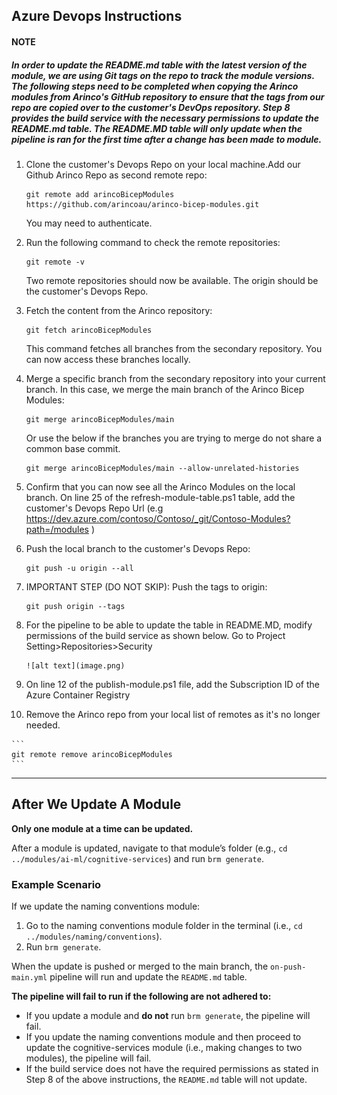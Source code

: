 ## Azure Devops Instructions

#### NOTE

##### In order to update the README.md table with the latest version of the module, we are using Git tags on the repo to track the module versions. The following steps need to be completed when copying the Arinco modules from Arinco's GitHub repository to ensure that the tags from our repo are copied over to the customer's DevOps repository. Step 8 provides the build service with the necessary permissions to update the README.md table. The README.MD table will only update when the pipeline is ran for the first time after a change has been made to module.

1.  Clone the customer's Devops Repo on your local machine.Add our Github Arinco Repo as second remote repo:

    ```
    git remote add arincoBicepModules https://github.com/arincoau/arinco-bicep-modules.git
    ```

    You may need to authenticate.

2.  Run the following command to check the remote repositories:

    ```
    git remote -v
    ```

    Two remote repositories should now be available. The origin should be the customer's Devops Repo.

3.  Fetch the content from the Arinco repository:

    ```
    git fetch arincoBicepModules
    ```

    This command fetches all branches from the secondary repository. You can now access these branches locally.

4.  Merge a specific branch from the secondary repository into your current branch. In this case, we merge the main branch of the Arinco Bicep Modules:

    ```
    git merge arincoBicepModules/main
    ```

    Or use the below if the branches you are trying to merge do not share a common base commit.
    ```
    git merge arincoBicepModules/main --allow-unrelated-histories
    ```

5.  Confirm that you can now see all the Arinco Modules on the local branch. On line 25 of the refresh-module-table.ps1 table, add the customer's Devops Repo Url (e.g https://dev.azure.com/contoso/Contoso/_git/Contoso-Modules?path=/modules )

6.  Push the local branch to the customer's Devops Repo:

    ```
    git push -u origin --all
    ```

7.  IMPORTANT STEP (DO NOT SKIP): Push the tags to origin:

    ```
    git push origin --tags
    ```

8.  For the pipeline to be able to update the table in README.MD, modify permissions of the build service as shown below.
    Go to Project Setting>Repositories>Security

        ![alt text](image.png)

9.  On line 12 of the publish-module.ps1 file, add the Subscription ID of the Azure Container Registry

10.  Remove the Arinco repo from your local list of remotes as it's no longer needed.

    ```
    git remote remove arincoBicepModules
    ```

---

## After We Update A Module

**Only one module at a time can be updated.**

After a module is updated, navigate to that module’s folder (e.g., `cd ../modules/ai-ml/cognitive-services`) and run `brm generate`.

### Example Scenario

If we update the naming conventions module:

1. Go to the naming conventions module folder in the terminal (i.e., `cd ../modules/naming/conventions`).
2. Run `brm generate`.

When the update is pushed or merged to the main branch, the `on-push-main.yml` pipeline will run and update the `README.md` table.

**The pipeline will fail to run if the following are not adhered to:**

- If you update a module and **do not** run `brm generate`, the pipeline will fail.
- If you update the naming conventions module and then proceed to update the cognitive-services module (i.e., making changes to two modules), the pipeline will fail.
- If the build service does not have the required permissions as stated in Step 8 of the above instructions, the `README.md` table will not update.
